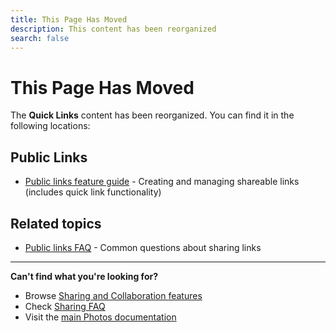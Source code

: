 ```yaml
---
title: This Page Has Moved
description: This content has been reorganized
search: false
---
```


# This Page Has Moved

The **Quick Links** content has been reorganized. You can find it in the following locations:

## Public Links

- [Public links feature guide](/photos/features/sharing-and-collaboration/public-links) - Creating and managing shareable links (includes quick link functionality)

## Related topics

- [Public links FAQ](/photos/faq/sharing-and-collaboration#public-links) - Common questions about sharing links

---

**Can't find what you're looking for?**

- Browse [Sharing and Collaboration features](/photos/features/sharing-and-collaboration/share)
- Check [Sharing FAQ](/photos/faq/sharing-and-collaboration)
- Visit the [main Photos documentation](/photos/)
